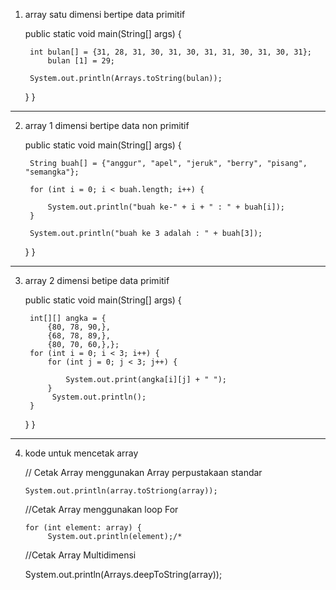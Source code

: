 1. array satu dimensi bertipe data primitif
   
     public static void main(String[] args) {
   

        int bulan[] = {31, 28, 31, 30, 31, 30, 31, 31, 30, 31, 30, 31};
            bulan [1] = 29;
            
        System.out.println(Arrays.toString(bulan));
        
    }
}
--------------------------------------------------------------
2. array 1 dimensi bertipe data non primitif
   
    public static void main(String[] args) {
   
        String buah[] = {"anggur", "apel", "jeruk", "berry", "pisang", "semangka"};
        
        for (int i = 0; i < buah.length; i++) {
            
            System.out.println("buah ke-" + i + " : " + buah[i]);
        }
        
        System.out.println("buah ke 3 adalah : " + buah[3]);
    }
}
-----------------------------------------------------------------------
3. array 2 dimensi betipe data primitif
   
    public static void main(String[] args) {
   
        int[][] angka = {
            {80, 78, 90,},
            {68, 78, 89,},
            {80, 70, 60,},};
        for (int i = 0; i < 3; i++) {
            for (int j = 0; j < 3; j++) {

                System.out.print(angka[i][j] + " ");
            }
             System.out.println();
        }
    }
}
-------------------------------------------------------------------------
4. kode untuk mencetak array
   
    // Cetak Array menggunakan Array perpustakaan standar 
   
       System.out.println(array.toStriong(array));
   
    //Cetak Array menggunakan loop For 
   
       for (int element: array) {
            System.out.println(element);/*
       
   //Cetak Array Multidimensi 
   
      System.out.println(Arrays.deepToString(array));
